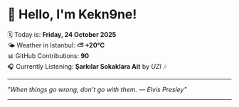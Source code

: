 # 👋 Hello, I'm Kekn9ne!

🗓️ Today is: **Friday, 24 October 2025**  
🌤️ Weather in Istanbul: **⛅️  +20°C**  
📊 GitHub Contributions: **90**  
🎧 Currently Listening: **Şarkılar Sokaklara Ait** by *UZI* 🎶

---

_"When things go wrong, don't go with them. — *Elvis Presley*"_

---
